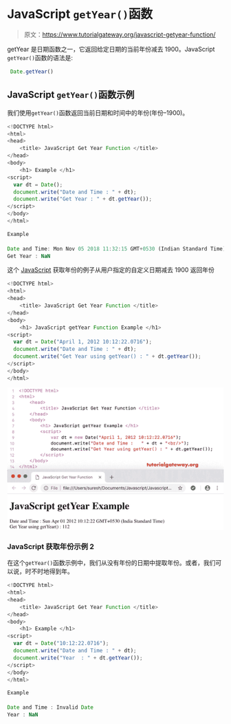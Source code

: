 # JavaScript `getYear()`函数

> 原文：<https://www.tutorialgateway.org/javascript-getyear-function/>

getYear 是日期函数之一，它返回给定日期的当前年份减去 1900。JavaScript `getYear()`函数的语法是:

```js
 Date.getYear()
```

## JavaScript `getYear()`函数示例

我们使用`getYear()`函数返回当前日期和时间中的年份(年份–1900)。

```js
<!DOCTYPE html>
<html>
<head>
    <title> JavaScript Get Year Function </title>
</head>
<body>
    <h1> Example </h1>
<script>
  var dt = Date();  
  document.write("Date and Time : " + dt);
  document.write("Get Year : " + dt.getYear());
</script>
</body>
</html>
```

```js
Example

Date and Time: Mon Nov 05 2018 11:32:15 GMT+0530 (Indian Standard Time)
Get Year : NaN
```

这个 [JavaScript](https://www.tutorialgateway.org/javascript/) 获取年份的例子从用户指定的自定义日期减去 1900 返回年份

```js
<!DOCTYPE html>
<html>
<head>
    <title> JavaScript Get Year Function </title>
</head>
<body>
    <h1> JavaScript getYear Function Example </h1>
<script>
  var dt = Date("April 1, 2012 10:12:22.0716");
  document.write("Date and Time : " + dt);
  document.write("Get Year using getYear() : " + dt.getYear());
</script>
</body>
</html>
```

![JavaScript getYear Function 2](img/a03cf634ef638aa8c1606884122827d7.png)

### JavaScript 获取年份示例 2

在这个`getYear()`函数示例中，我们从没有年份的日期中提取年份。或者，我们可以说，时不时地得到年。

```js
<!DOCTYPE html>
<html>
<head>
    <title> JavaScript Get Year Function </title>
</head>
<body>
    <h1> Example </h1>
<script>
  var dt = Date("10:12:22.0716");
  document.write("Date and Time : " + dt);
  document.write("Year  : " + dt.getYear());
</script>
</body>
</html>
```

```js
Example

Date and Time : Invalid Date
Year : NaN
```
